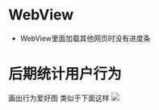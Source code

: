 # WebView
- WebView里面加载其他网页时没有进度条

# 后期统计用户行为
画出行为爱好图
类似于下面这样
![](http://olg7c0d2n.bkt.clouddn.com/17-11-10/52237715.jpg)